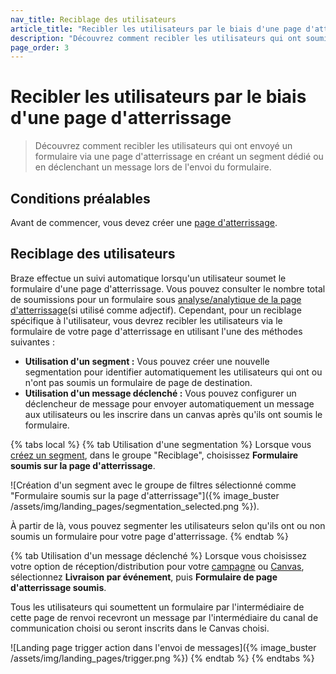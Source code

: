 ```yaml
---
nav_title: Reciblage des utilisateurs
article_title: "Recibler les utilisateurs par le biais d'une page d'atterrissage"
description: "Découvrez comment recibler les utilisateurs qui ont soumis un formulaire via une page d'atterrissage."
page_order: 3
---
```


# Recibler les utilisateurs par le biais d'une page d'atterrissage

> Découvrez comment recibler les utilisateurs qui ont envoyé un formulaire via une page d'atterrissage en créant un segment dédié ou en déclenchant un message lors de l'envoi du formulaire.

## Conditions préalables

Avant de commencer, vous devez créer une [page d'atterrissage]({{site.baseurl}}/user_guide/engagement_tools/landing_pages/creating_pages/).

## Reciblage des utilisateurs

Braze effectue un suivi automatique lorsqu'un utilisateur soumet le formulaire d'une page d'atterrissage. Vous pouvez consulter le nombre total de soumissions pour un formulaire sous [analyse/analytique de la page d'atterrissage]({{site.baseurl}}/user_guide/engagement_tools/landing_pages/creating_pages/#viewing-analytics)(si utilisé comme adjectif). Cependant, pour un reciblage spécifique à l'utilisateur, vous devrez recibler les utilisateurs via le formulaire de votre page d'atterrissage en utilisant l'une des méthodes suivantes :

- **Utilisation d'un segment :** Vous pouvez créer une nouvelle segmentation pour identifier automatiquement les utilisateurs qui ont ou n'ont pas soumis un formulaire de page de destination.
- **Utilisation d'un message déclenché :** Vous pouvez configurer un déclencheur de message pour envoyer automatiquement un message aux utilisateurs ou les inscrire dans un canvas après qu'ils ont soumis le formulaire.

{% tabs local %}
{% tab Utilisation d'une segmentation %}
Lorsque vous [créez un segment]({{site.baseurl}}/user_guide/engagement_tools/segments/creating_a_segment/), dans le groupe "Reciblage", choisissez **Formulaire soumis sur la page d'atterrissage**.

![Création d'un segment avec le groupe de filtres sélectionné comme "Formulaire soumis sur la page d'atterrissage"]({% image_buster /assets/img/landing_pages/segmentation_selected.png %}).

À partir de là, vous pouvez segmenter les utilisateurs selon qu'ils ont ou non soumis un formulaire pour votre page d'atterrissage.
{% endtab %}

{% tab Utilisation d'un message déclenché %}
Lorsque vous choisissez votre option de réception/distribution pour votre [campagne]({{site.baseurl}}/user_guide/engagement_tools/campaigns/) ou [Canvas]({{site.baseurl}}/user_guide/engagement_tools/canvas/), sélectionnez **Livraison par événement**, puis **Formulaire de page d'atterrissage soumis**.

Tous les utilisateurs qui soumettent un formulaire par l'intermédiaire de cette page de renvoi recevront un message par l'intermédiaire du canal de communication choisi ou seront inscrits dans le Canvas choisi.

![Landing page trigger action dans l'envoi de messages]({% image_buster /assets/img/landing_pages/trigger.png %})
{% endtab %}
{% endtabs %}
